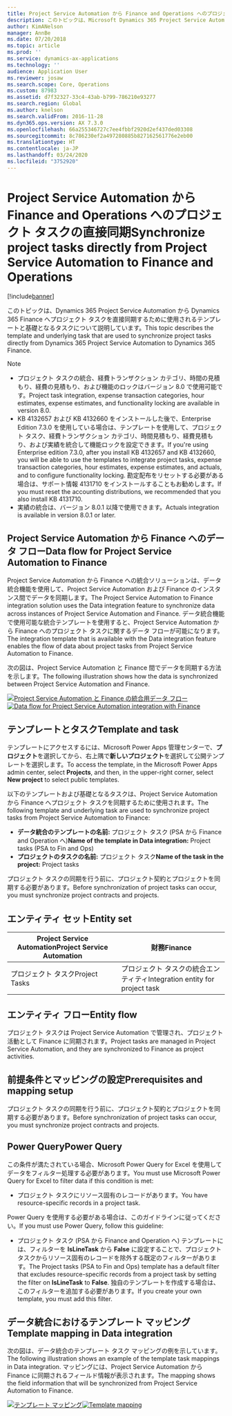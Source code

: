```yaml
---
title: Project Service Automation から Finance and Operations へのプロジェクト タスクの直接同期
description: このトピックは、Microsoft Dynamics 365 Project Service Automation から Dynamics 365 Finance へプロジェクト タスクを直接同期するために使用されるテンプレートと基礎となるタスクについて説明しています。
author: KimANelson
manager: AnnBe
ms.date: 07/20/2018
ms.topic: article
ms.prod: ''
ms.service: dynamics-ax-applications
ms.technology: ''
audience: Application User
ms.reviewer: josaw
ms.search.scope: Core, Operations
ms.custom: 87983
ms.assetid: d7f32327-33c4-43ab-b799-786210e93277
ms.search.region: Global
ms.author: knelson
ms.search.validFrom: 2016-11-28
ms.dyn365.ops.version: AX 7.3.0
ms.openlocfilehash: 66a255346727c7ee4fbbf2920d2ef437ded03308
ms.sourcegitcommit: 8c786230ef2a497280885b827162561776e2eb00
ms.translationtype: HT
ms.contentlocale: ja-JP
ms.lasthandoff: 03/24/2020
ms.locfileid: "3752920"
---
```

# <a name="synchronize-project-tasks-directly-from-project-service-automation-to-finance-and-operations"></a><span data-ttu-id="c5ede-103">Project Service Automation から Finance and Operations へのプロジェクト タスクの直接同期</span><span class="sxs-lookup"><span data-stu-id="c5ede-103">Synchronize project tasks directly from Project Service Automation to Finance and Operations</span></span>

[!include[banner](../includes/banner.md)]

<span data-ttu-id="c5ede-104">このトピックは、Dynamics 365 Project Service Automation から Dynamics 365 Finance へプロジェクト タスクを直接同期するために使用されるテンプレートと基礎となるタスクについて説明しています。</span><span class="sxs-lookup"><span data-stu-id="c5ede-104">This topic describes the template and underlying task that are used to synchronize project tasks directly from Dynamics 365 Project Service Automation to Dynamics 365 Finance.</span></span>

> [!NOTE]
> - <span data-ttu-id="c5ede-105">プロジェクト タスクの統合、経費トランザクション カテゴリ、時間の見積もり、経費の見積もり、および機能のロックはバージョン 8.0 で使用可能です。</span><span class="sxs-lookup"><span data-stu-id="c5ede-105">Project task integration, expense transaction categories, hour estimates, expense estimates, and functionality locking are available in version 8.0.</span></span>
> - <span data-ttu-id="c5ede-106">KB 4132657 および KB 4132660 をインストールした後で、Enterprise Edition 7.3.0 を使用している場合は、テンプレートを使用して、プロジェクト タスク、経費トランザクション カテゴリ、時間見積もり、経費見積もり、および実績を統合して機能ロックを設定できます。</span><span class="sxs-lookup"><span data-stu-id="c5ede-106">If you're using Enterprise edition 7.3.0, after you install KB 4132657 and KB 4132660, you will be able to use the templates to integrate project tasks, expense transaction categories, hour estimates, expense estimates, and actuals, and to configure functionality locking.</span></span> <span data-ttu-id="c5ede-107">勘定配布をリセットする必要がある場合は、サポート情報 4131710 をインストールすることもお勧めします。</span><span class="sxs-lookup"><span data-stu-id="c5ede-107">If you must reset the accounting distributions, we recommended that you also install KB 4131710.</span></span>
> - <span data-ttu-id="c5ede-108">実績の統合は、バージョン 8.0.1 以降で使用できます。</span><span class="sxs-lookup"><span data-stu-id="c5ede-108">Actuals integration is available in version 8.0.1 or later.</span></span>

## <a name="data-flow-for-project-service-automation-to-finance"></a><span data-ttu-id="c5ede-109">Project Service Automation から Finance へのデータ フロー</span><span class="sxs-lookup"><span data-stu-id="c5ede-109">Data flow for Project Service Automation to Finance</span></span>

<span data-ttu-id="c5ede-110">Project Service Automation から Finance への統合ソリューションは、データ統合機能を使用して、Project Service Automation および Finance のインスタンス間でデータを同期します。</span><span class="sxs-lookup"><span data-stu-id="c5ede-110">The Project Service Automation to Finance integration solution uses the Data integration feature to synchronize data across instances of Project Service Automation and Finance.</span></span> <span data-ttu-id="c5ede-111">データ統合機能で使用可能な統合テンプレートを使用すると、Project Service Automation から Finance へのプロジェクト タスクに関するデータ フローが可能になります。</span><span class="sxs-lookup"><span data-stu-id="c5ede-111">The integration template that is available with the Data integration feature enables the flow of data about project tasks from Project Service Automation to Finance.</span></span>

<span data-ttu-id="c5ede-112">次の図は、Project Service Automation と Finance 間でデータを同期する方法を示します。</span><span class="sxs-lookup"><span data-stu-id="c5ede-112">The following illustration shows how the data is synchronized between Project Service Automation and Finance.</span></span>

<span data-ttu-id="c5ede-113">[![Project Service Automation と Finance の統合用データ フロー](./media/ProjectTasksFlow.png)](./media/ProjectTasksFlow.png)</span><span class="sxs-lookup"><span data-stu-id="c5ede-113">[![Data flow for Project Service Automation integration with Finance](./media/ProjectTasksFlow.png)](./media/ProjectTasksFlow.png)</span></span>

## <a name="template-and-task"></a><span data-ttu-id="c5ede-114">テンプレートとタスク</span><span class="sxs-lookup"><span data-stu-id="c5ede-114">Template and task</span></span>

<span data-ttu-id="c5ede-115">テンプレートにアクセスするには、Microsoft Power Apps 管理センターで、**プロジェクト**を選択してから、右上隅で**新しいプロジェクト**を選択して公開テンプレートを選択します。</span><span class="sxs-lookup"><span data-stu-id="c5ede-115">To access the template, in the Microsoft Power Apps admin center, select **Projects**, and then, in the upper-right corner, select **New project** to select public templates.</span></span>

<span data-ttu-id="c5ede-116">以下のテンプレートおよび基礎となるタスクは、Project Service Automation から Finance へプロジェクト タスクを同期するために使用されます。</span><span class="sxs-lookup"><span data-stu-id="c5ede-116">The following template and underlying task are used to synchronize project tasks from Project Service Automation to Finance:</span></span>

- <span data-ttu-id="c5ede-117">**データ統合のテンプレートの名前:** プロジェクト タスク (PSA から Finance and Operation へ)</span><span class="sxs-lookup"><span data-stu-id="c5ede-117">**Name of the template in Data integration:** Project tasks (PSA to Fin and Ops)</span></span>
- <span data-ttu-id="c5ede-118">**プロジェクトのタスクの名前:** プロジェクト タスク</span><span class="sxs-lookup"><span data-stu-id="c5ede-118">**Name of the task in the project:** Project tasks</span></span>

<span data-ttu-id="c5ede-119">プロジェクト タスクの同期を行う前に、プロジェクト契約とプロジェクトを同期する必要があります。</span><span class="sxs-lookup"><span data-stu-id="c5ede-119">Before synchronization of project tasks can occur, you must synchronize project contracts and projects.</span></span>

## <a name="entity-set"></a><span data-ttu-id="c5ede-120">エンティティ セット</span><span class="sxs-lookup"><span data-stu-id="c5ede-120">Entity set</span></span>

| <span data-ttu-id="c5ede-121">Project Service Automation</span><span class="sxs-lookup"><span data-stu-id="c5ede-121">Project Service Automation</span></span> | <span data-ttu-id="c5ede-122">財務</span><span class="sxs-lookup"><span data-stu-id="c5ede-122">Finance</span></span>                             |
|----------------------------|-------------------------------------|
| <span data-ttu-id="c5ede-123">プロジェクト タスク</span><span class="sxs-lookup"><span data-stu-id="c5ede-123">Project Tasks</span></span>              | <span data-ttu-id="c5ede-124">プロジェクト タスクの統合エンティティ</span><span class="sxs-lookup"><span data-stu-id="c5ede-124">Integration entity for project task</span></span> |

## <a name="entity-flow"></a><span data-ttu-id="c5ede-125">エンティティ フロー</span><span class="sxs-lookup"><span data-stu-id="c5ede-125">Entity flow</span></span>

<span data-ttu-id="c5ede-126">プロジェクト タスクは Project Service Automation で管理され、プロジェクト活動として Finance に同期されます。</span><span class="sxs-lookup"><span data-stu-id="c5ede-126">Project tasks are managed in Project Service Automation, and they are synchronized to Finance as project activities.</span></span>

## <a name="prerequisites-and-mapping-setup"></a><span data-ttu-id="c5ede-127">前提条件とマッピングの設定</span><span class="sxs-lookup"><span data-stu-id="c5ede-127">Prerequisites and mapping setup</span></span>

<span data-ttu-id="c5ede-128">プロジェクト タスクの同期を行う前に、プロジェクト契約とプロジェクトを同期する必要があります。</span><span class="sxs-lookup"><span data-stu-id="c5ede-128">Before synchronization of project tasks can occur, you must synchronize project contracts and projects.</span></span>

## <a name="power-query"></a><span data-ttu-id="c5ede-129">Power Query</span><span class="sxs-lookup"><span data-stu-id="c5ede-129">Power Query</span></span>

<span data-ttu-id="c5ede-130">この条件が満たされている場合、Microsoft Power Query for Excel を使用してデータをフィルター処理する必要があります。</span><span class="sxs-lookup"><span data-stu-id="c5ede-130">You must use Microsoft Power Query for Excel to filter data if this condition is met:</span></span>

- <span data-ttu-id="c5ede-131">プロジェクト タスクにリソース固有のレコードがあります。</span><span class="sxs-lookup"><span data-stu-id="c5ede-131">You have resource-specific records in a project task.</span></span>

<span data-ttu-id="c5ede-132">Power Query を使用する必要がある場合は、このガイドラインに従ってください。</span><span class="sxs-lookup"><span data-stu-id="c5ede-132">If you must use Power Query, follow this guideline:</span></span>

- <span data-ttu-id="c5ede-133">プロジェクト タスク (PSA から Finance and Operation へ) テンプレートには、フィルターを **IsLineTask** から **False** に設定することで、プロジェクト タスクからリソース固有のレコードを除外する既定のフィルターがあります。</span><span class="sxs-lookup"><span data-stu-id="c5ede-133">The Project tasks (PSA to Fin and Ops) template has a default filter that excludes resource-specific records from a project task by setting the filter on **IsLineTask** to **False**.</span></span> <span data-ttu-id="c5ede-134">独自のテンプレートを作成する場合は、このフィルターを追加する必要があります。</span><span class="sxs-lookup"><span data-stu-id="c5ede-134">If you create your own template, you must add this filter.</span></span>

## <a name="template-mapping-in-data-integration"></a><span data-ttu-id="c5ede-135">データ統合におけるテンプレート マッピング</span><span class="sxs-lookup"><span data-stu-id="c5ede-135">Template mapping in Data integration</span></span>

<span data-ttu-id="c5ede-136">次の図は、データ統合のテンプレート タスク マッピングの例を示しています。</span><span class="sxs-lookup"><span data-stu-id="c5ede-136">The following illustration shows an example of the template task mappings in Data integration.</span></span> <span data-ttu-id="c5ede-137">マッピングには、Project Service Automation から Finance に同期されるフィールド情報が表示されます。</span><span class="sxs-lookup"><span data-stu-id="c5ede-137">The mapping shows the field information that will be synchronized from Project Service Automation to Finance.</span></span>

<span data-ttu-id="c5ede-138">[![テンプレート マッピング](./media/ProjectTasksMapping.png)](./media/ProjectTasksMapping.png)</span><span class="sxs-lookup"><span data-stu-id="c5ede-138">[![Template mapping](./media/ProjectTasksMapping.png)](./media/ProjectTasksMapping.png)</span></span>
